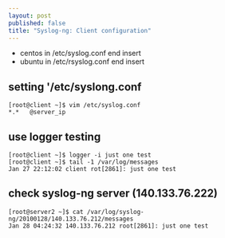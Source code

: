 ```yaml
---
layout: post
published: false
title: "Syslog-ng: Client configuration"
---
```


- centos in /etc/syslog.conf end insert
- ubuntu in /etc/rsyslog.conf end insert

## setting '/etc/syslong.conf

```
[root@client ~]$ vim /etc/syslog.conf
*.*   @server_ip
```

## use logger testing

```
[root@client ~]$ logger -i just one test
[root@client ~]$ tail -1 /var/log/messages
Jan 27 22:12:02 client rot[2861]: just one test
```

## check syslog-ng server (140.133.76.222)

```
[root@server2 ~]$ cat /var/log/syslog-ng/20100128/140.133.76.212/messages
Jan 28 04:24:32 140.133.76.212 root[2861]: just one test
```
